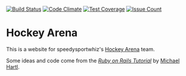 [![Build Status](https://travis-ci.org/mwitte98/HockeyArena.svg?branch=master)](https://travis-ci.org/mwitte98/HockeyArena)
[![Code Climate](https://codeclimate.com/github/mwitte98/HockeyArena/badges/gpa.svg)](https://codeclimate.com/github/mwitte98/HockeyArena)
[![Test Coverage](https://codeclimate.com/github/mwitte98/HockeyArena/badges/coverage.svg)](https://codeclimate.com/github/mwitte98/HockeyArena/coverage)
[![Issue Count](https://codeclimate.com/github/mwitte98/HockeyArena/badges/issue_count.svg)](https://codeclimate.com/github/mwitte98/HockeyArena)

# Hockey Arena

This is a website for speedysportwhiz's [Hockey Arena](http://www.hockeyarena.net/en/) team.

Some ideas and code come from the [*Ruby on Rails Tutorial*](http://railstutorial.org/)
by [Michael Hartl](http://michaelhartl.com/).